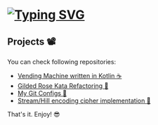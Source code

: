 # [![Typing SVG](https://readme-typing-svg.herokuapp.com/?lines=Hello,+it's+Velizar!+👋;Welcome+to+my+GitHub+profile!+😎)](https://git.io/typing-svg)

## Projects 📽️

You can check following repositories:

* [Vending Machine written in Kotlin ☕](https://github.com/velizartodorov/VendingMachine)
* [Gilded Rose Kata Refactoring 🔨](https://github.com/velizartodorov/GildedRose-Refactoring-Kata/tree/feature/add-conjuring-item)
* [My Git Configs 🌿](https://github.com/velizartodorov/GitCommandsConfigs)
* [Stream/Hill encoding cipher implementation 🔐](https://github.com/velizartodorov/cryptographyStreamHillCipher)

That's it. Enjoy! 😎
